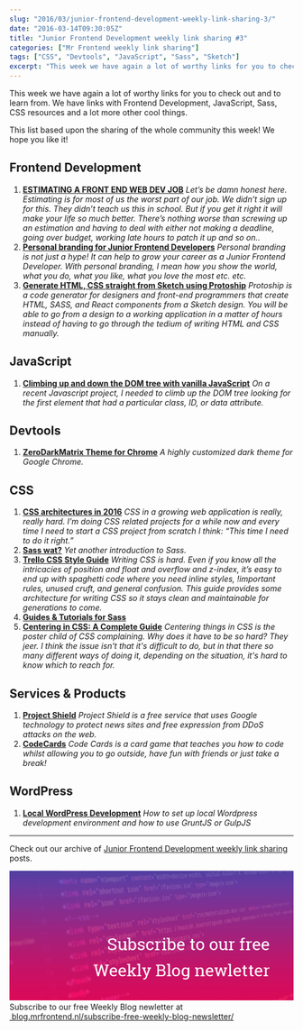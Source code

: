 ```yaml
---
slug: "2016/03/junior-frontend-development-weekly-link-sharing-3/"
date: "2016-03-14T09:30:05Z"
title: "Junior Frontend Development weekly link sharing #3"
categories: ["Mr Frontend weekly link sharing"]
tags: ["CSS", "Devtools", "JavaScript", "Sass", "Sketch"]
excerpt: "This week we have again a lot of worthy links for you to check out and to learn from. We have links..."
---
```


This week we have again a lot of worthy links for you to check out and to learn from. We have links with Frontend Development, JavaScript, Sass, CSS resources and a lot more other cool things.

This list based upon the sharing of the whole community this week! We hope you like it!

## Frontend Development

1. [**ESTIMATING A FRONT END WEB DEV JOB**](https://hanserino.github.io/2016/02/11/estimating-a-front-end-web-dev-job/) _Let’s be damn honest here. Estimating is for most of us the worst part of our job. We didn’t sign up for this. They didn’t teach us this in school. But if you get it right it will make your life so much better. There’s nothing worse than screwing up an estimation and having to deal with either not making a deadline, going over budget, working late hours to patch it up and so on.._
2. [**Personal branding for Junior Frontend Developers**](http://blog.mrfrontend.nl/2016/03/personal-branding-junior-frontend-developers/) _Personal branding is not just a hype! It can help to grow your career as a Junior Frontend Developer. With personal branding, I mean how you show the world, what you do, what you like, what you love the most etc. etc._
3. [**Generate HTML, CSS straight from Sketch using Protoship**](https://medium.com/sketch-app-sources/code-generator-to-create-react-projects-straight-from-design-with-clean-html-and-css-c399a8189f0d#.a26zzsdd5) _Protoship is a code generator for designers and front-end programmers that create HTML, SASS, and React components from a Sketch design. You will be able to go from a design to a working application in a matter of hours instead of having to go through the tedium of writing HTML and CSS manually._

## JavaScript

1. [**Climbing up and down the DOM tree with vanilla JavaScript**](http://gomakethings.com/climbing-up-and-down-the-dom-tree-with-vanilla-javascript/) _On a recent Javascript project, I needed to climb up the DOM tree looking for the first element that had a particular class, ID, or data attribute._

## Devtools

1. [**ZeroDarkMatrix Theme for Chrome**](https://github.com/mauricecruz/chrome-devtools-zerodarkmatrix-theme) _A highly customized dark theme for Google Chrome._

## CSS

1. **[CSS architectures in 2016](https://medium.com/@webPapaya/css-architectures-in-2016-fab5d14c9b6e#.xlfjatv28)** _CSS in a growing web application is really, really hard. I’m doing CSS related projects for a while now and every time I need to start a CSS project from scratch I think: “This time I need to do it right.”_
2. [**Sass wat?**](https://medium.com/@umayr/from-the-plains-of-css-to-the-mountains-of-sass-6e9f586bbc78#.7jl5cwrdm) _Yet another introduction to Sass._
3. [**Trello CSS Style Guide**](https://github.com/trello/trellisheets/blob/master/styleguide.md) _Writing CSS is hard. Even if you know all the intricacies of position and float and overflow and z-index, it’s easy to end up with spaghetti code where you need inline styles, !important rules, unused cruft, and general confusion. This guide provides some architecture for writing CSS so it stays clean and maintainable for generations to come._
4. [**Guides & Tutorials for Sass**](http://thesassway.com/guides)
5. [**Centering in CSS: A Complete Guide**](https://css-tricks.com/centering-css-complete-guide/) _Centering things in CSS is the poster child of CSS complaining. Why does it have to be so hard? They jeer. I think the issue isn't that it's difficult to do, but in that there so many different ways of doing it, depending on the situation, it's hard to know which to reach for._

## Services & Products

1. [**Project Shield**](https://projectshield.withgoogle.com/public/) _Project Shield is a free service that uses Google technology to protect news sites and free expression from DDoS attacks on the web._
2. [**CodeCards**](http://codecards.io/) _Code Cards is a card game that teaches you how to code whilst allowing you to go outside, have fun with friends or just take a break!_

## WordPress

1. [**Local WordPress Development**](http://slides.com/raymonschouwenaar-1/how-to-set-up-local-wordpress-development-envoirment#/) _How to set up local Wordpress development environment and how to use GruntJS or GulpJS_

* * *

Check out our archive of [Junior Frontend Development weekly link sharing](http://blog.mrfrontend.nl/category/junior-frontend-development-weekly-link-sharing/) posts.

[![Subscribe to our free Weekly Blog newletter](14-1.jpg)](http://blog.mrfrontend.nl/subscribe-free-weekly-blog-newsletter/) Subscribe to our free Weekly Blog newletter at [ blog.mrfrontend.nl/subscribe-free-weekly-blog-newsletter/](http://blog.mrfrontend.nl/subscribe-free-weekly-blog-newsletter/)